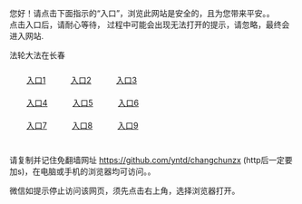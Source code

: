 您好！请点击下面指示的“入口”，浏览此网站是安全的，且为您带来平安。。 <br/>
点击入口后，请耐心等待， 过程中可能会出现无法打开的提示，请忽略，最终会进入网站. </br>

法轮大法在长春<br/>
<div style="padding:10px"><a style="margin:20px" target="_blank" href="https://d37f9p44ribtqc.cloudfront.net/2Qpsp?keqgn" id="ccLink1" rel="nofollow">入口1</a> <a target="_blank" style="margin:20px" href="https://dcr5hvk6wnhhv.cloudfront.net/2Qpsp?evcon" id="ccLink2" rel="nofollow">入口2</a> <a style="margin:20px" target="_blank" href="https://drxiif6l90fhf.cloudfront.net/2Qpsp?otcpysp" id="ccLink3" rel="nofollow">入口3</a></div>

<div style="padding:10px" ><a style="margin:20px" target="_blank" href="https://d37f9p44ribtqc.cloudfront.net/2Qpsp?keqgn" id="ccLink4" rel="nofollow">入口4</a> <a style="margin:20px" href="https://dcr5hvk6wnhhv.cloudfront.net/2Qpsp?evcon" target="_blank" id="ccLink5" rel="nofollow">入口5</a> <a style="margin:20px" href="https://drxiif6l90fhf.cloudfront.net/2Qpsp?otcpysp" target="_blank" id="ccLink6" rel="nofollow">入口6</a></div>

<div style="padding:10px"><a style="margin:20px" target="_blank" href="https://d37f9p44ribtqc.cloudfront.net/2Qpsp?keqgn" id="ccLink7" rel="nofollow">入口7</a> <a style="margin:20px" href="https://dcr5hvk6wnhhv.cloudfront.net/2Qpsp?evcon" target="_blank" id="ccLink8" rel="nofollow">入口8</a> <a style="margin:20px" target="_blank" href="https://drxiif6l90fhf.cloudfront.net/2Qpsp?otcpysp" id="ccLink9" rel="nofollow">入口9</a></div>

<br/>



请复制并记住免翻墙网址 https://github.com/yntd/changchunzx (http后一定要加s)，在电脑或手机的浏览器均可访问。。<br/>

微信如提示停止访问该网页，须先点击右上角，选择浏览器打开。
